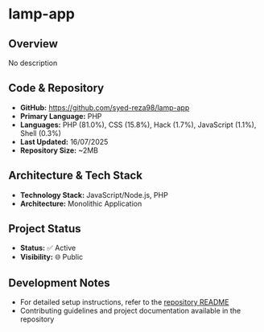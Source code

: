 # lamp-app
## Overview

No description

## Code & Repository

- **GitHub:** https://github.com/syed-reza98/lamp-app
- **Primary Language:** PHP
- **Languages:** PHP (81.0%), CSS (15.8%), Hack (1.7%), JavaScript (1.1%), Shell (0.3%)
- **Last Updated:** 16/07/2025
- **Repository Size:** ~2MB

## Architecture & Tech Stack

- **Technology Stack:** JavaScript/Node.js, PHP
- **Architecture:** Monolithic Application

## Project Status

- **Status:** ✅ Active
- **Visibility:** 🌐 Public

## Development Notes

- For detailed setup instructions, refer to the [repository README](https://github.com/syed-reza98/lamp-app#readme)
- Contributing guidelines and project documentation available in the repository
